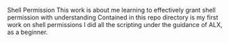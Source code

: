 Shell Permission
This work is about me learning to effectively grant shell permission with understanding Contained in this repo directory is my first work on shell permissions I did all the scripting under the guidance of ALX, as a beginner.
